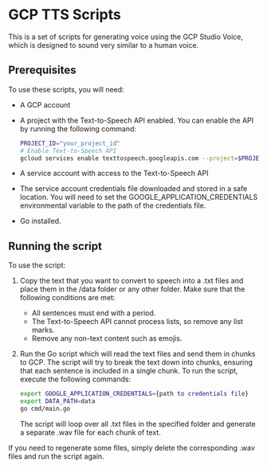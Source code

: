 # GCP TTS Scripts

This is a set of scripts for generating voice using the GCP Studio Voice, which is designed to sound very similar to a human voice.

## Prerequisites
To use these scripts, you will need:
* A GCP account
* A project with the Text-to-Speech API enabled. You can enable the API by running the following command:
    ``` bash
    PROJECT_ID="your_project_id"
    # Enable Text-to-Speech API
    gcloud services enable texttospeech.googleapis.com --project=$PROJECT_ID --quiet
    ```

* A service account with access to the Text-to-Speech API
* The service account credentials file downloaded and stored in a safe location. You will need to set the GOOGLE_APPLICATION_CREDENTIALS environmental variable to the path of the credentials file.
* Go installed.


## Running the script
To use the script:
1. Copy the text that you want to convert to speech into a .txt files and place them in the /data folder or any other folder. Make sure that the following conditions are met:
    * All sentences must end with a period. 
    * The Text-to-Speech API cannot process lists, so remove any list marks.
    * Remove any non-text content such as emojis.
2. Run the Go script which will read the text files and send them in chunks to GCP. The script will try to break the text down into chunks, ensuring that each sentence is included in a single chunk. To run the script, execute the following commands: 

    ```bash
    export GOOGLE_APPLICATION_CREDENTIALS={path to credentials file}
    export DATA_PATH=data  
    go cmd/main.go
    ```
    The script will loop over all .txt files in the specified folder and generate a separate .wav file for each chunk of text.

If you need to regenerate some files, simply delete the corresponding .wav files and run the script again.